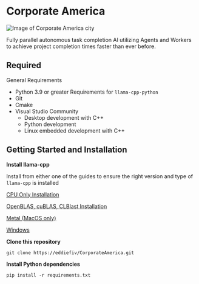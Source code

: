 # Corporate America

![Image of Corporate America city](https://i.imgur.com/mJsrg0y.png)

Fully parallel autonomous task completion AI utilizing Agents and Workers to achieve project completion times faster than ever before.
## Required

General Requirements
- Python 3.9 or greater
Requirements for `llama-cpp-python`
- Git
- Cmake
- Visual Studio Community
    - Desktop development with C++
    - Python development
    - Linux embedded development with C++
## Getting Started and Installation

**Install llama-cpp**

Install from either one of the guides to ensure the right version and type of `llama-cpp` is installed

[CPU Only Installation](https://python.langchain.com/docs/integrations/llms/llamacpp#cpu-only-installation)

[OpenBLAS, cuBLAS, CLBlast Installation](https://python.langchain.com/docs/integrations/llms/llamacpp#installation-with-openblas-cublas-clblast)

[Metal (MacOS only)](https://python.langchain.com/docs/integrations/llms/llamacpp#installation-with-metal)

[Windows](https://python.langchain.com/docs/integrations/llms/llamacpp#installation-with-windows)

**Clone this repository**

```shell
git clone https://eddiefiv/CorporateAmerica.git
```

**Install Python dependencies**
```shell
pip install -r requirements.txt
```